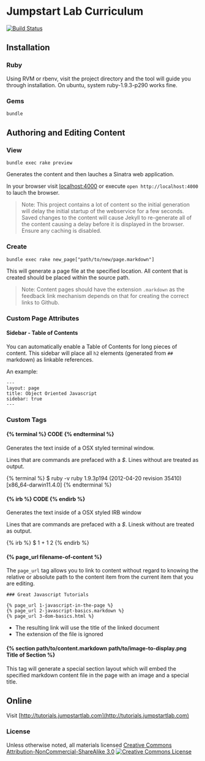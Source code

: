 # Jumpstart Lab Curriculum

[![Build Status](https://secure.travis-ci.org/JumpstartLab/curriculum.png?branch=master)](http://travis-ci.org/JumpstartLab/curriculum)

## Installation

### Ruby

Using RVM or rbenv, visit the project directory and the tool will guide you through installation. On ubuntu, system ruby-1.9.3-p290 works fine.

### Gems

```bash
bundle
```

## Authoring and Editing Content

### View

```
bundle exec rake preview
```

Generates the content and then lauches a Sinatra web application. 

In your browser visit [localhost:4000](http://localhost:4000) or execute `open http://localhost:4000` to lauch the browser.

> Note: This project contains a lot of content so the initial generation will delay the initial startup of the webservice for a few seconds. Saved changes to the content will cause Jekyll to re-generate all of the content causing a delay before it is displayed in the browser. Ensure any caching is disabled.


### Create

```
bundle exec rake new_page["path/to/new/page.markdown"]
```

This will generate a page file at the specified location. All content that is created should be placed within the source path.

> Note: Content pages should have the extension `.markdown` as the feedback link mechanism depends on that for creating the correct links to Github.

### Custom Page Attributes

#### Sidebar - Table of Contents 

You can automatically enable a Table of Contents for long pieces of content. This sidebar will place all `h2` elements (generated from `##` markdown) as linkable references.

An example:

```
---
layout: page
title: Object Oriented Javascript
sidebar: true
---
```

### Custom Tags

#### {% terminal %} CODE {% endterminal %}

Generates the text inside of a OSX styled terminal window.

Lines that are commands are prefaced with a *$*. Lines without are treated as output.

{% terminal %}
$ ruby -v
ruby 1.9.3p194 (2012-04-20 revision 35410) [x86_64-darwin11.4.0]
{% endterminal %}

#### {% irb %} CODE {% endirb %}

Generates the text inside of a OSX styled IRB window

Lines that are commands are prefaced with a *$*. Linesk without are treated as output.

{% irb %}
$ 1 + 1
2
{% endirb %}

#### {% page_url filename-of-content %}

The `page_url` tag allows you to link to content without regard to knowing the relative or absolute path to the content item from the current item that you are editing.

```
### Great Javascript Tutorials

{% page_url 1-javascript-in-the-page %}
{% page_url 2-javascript-basics.markdown %}
{% page_url 3-dom-basics.html %}
```

* The resulting link will use the title of the linked document
* The extension of the file is ignored


#### {% section path/to/content.markdown path/to/image-to-display.png Title of Section %}

This tag will generate a special section layout which will embed the specified markdown content file in the page with an image and a special title.

## Online

Visit [http://tutorials.jumpstartlab.com](http://tutorials.jumpstartlab.com)

### License

<p>Unless otherwise noted, all materials licensed <a rel="license" href="http://creativecommons.org/licenses/by-nc-sa/3.0/">Creative Commons Attribution-NonCommercial-ShareAlike 3.0</a>&nbsp;<a rel="license" href="http://creativecommons.org/licenses/by-nc-sa/3.0/"><img alt="Creative Commons License" style="border-width:0" src="http://i.creativecommons.org/l/by-nc-sa/3.0/80x15.png" /></a></p>

